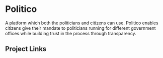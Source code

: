 # Politico

A platform which both the politicians and citizens can use. Politico enables citizens give their mandate to politicians running for different government offices while building trust in the process through transparency.

## Project Links
